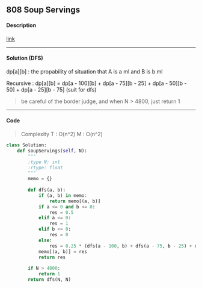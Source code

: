 ## 808 Soup Servings

#### Description

[link](https://leetcode.com/problems/soup-servings/description/)

---

#### Solution (DFS)

dp[a][b] : the propability of situation that A is a ml and B is b ml

Recursive : dp[a][b] = dp[a - 100][b] + dp[a - 75][b - 25] + dp[a - 50][b - 50] + dp[a - 25][b - 75] (suit for dfs)

> be careful of the border judge, and when N > 4800, just return 1

---

#### Code

> Complexity T : O(n^2) M : O(n^2)

```py
class Solution:
    def soupServings(self, N):
        """
        :type N: int
        :rtype: float
        """
        memo = {}
        
        def dfs(a, b):
            if (a, b) in memo:
                return memo[(a, b)]
            if a <= 0 and b <= 0:
                res = 0.5
            elif a <= 0:
                res = 1
            elif b <= 0:
                res = 0
            else:
                res = 0.25 * (dfs(a - 100, b) + dfs(a - 75, b - 25) + dfs(a - 50, b - 50) + dfs(a - 25, b - 75))
            memo[(a, b)] = res
            return res
        
        if N > 4800:
            return 1
        return dfs(N, N)
```
